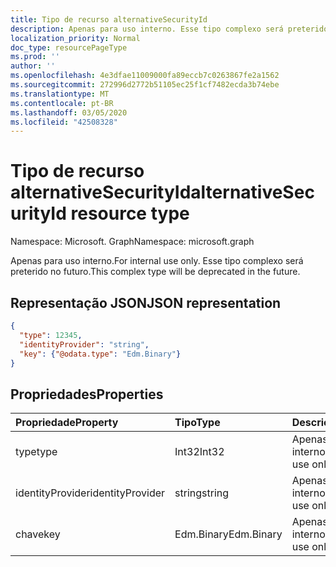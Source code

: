 ```yaml
---
title: Tipo de recurso alternativeSecurityId
description: Apenas para uso interno. Esse tipo complexo será preterido no futuro.
localization_priority: Normal
doc_type: resourcePageType
ms.prod: ''
author: ''
ms.openlocfilehash: 4e3dfae11009000fa89eccb7c0263867fe2a1562
ms.sourcegitcommit: 272996d2772b51105ec25f1cf7482ecda3b74ebe
ms.translationtype: MT
ms.contentlocale: pt-BR
ms.lasthandoff: 03/05/2020
ms.locfileid: "42508328"
---
```

# <a name="alternativesecurityid-resource-type"></a><span data-ttu-id="9830b-104">Tipo de recurso alternativeSecurityId</span><span class="sxs-lookup"><span data-stu-id="9830b-104">alternativeSecurityId resource type</span></span>

<span data-ttu-id="9830b-105">Namespace: Microsoft. Graph</span><span class="sxs-lookup"><span data-stu-id="9830b-105">Namespace: microsoft.graph</span></span>

<span data-ttu-id="9830b-106">Apenas para uso interno.</span><span class="sxs-lookup"><span data-stu-id="9830b-106">For internal use only.</span></span> <span data-ttu-id="9830b-107">Esse tipo complexo será preterido no futuro.</span><span class="sxs-lookup"><span data-stu-id="9830b-107">This complex type will be deprecated in the future.</span></span>

## <a name="json-representation"></a><span data-ttu-id="9830b-108">Representação JSON</span><span class="sxs-lookup"><span data-stu-id="9830b-108">JSON representation</span></span>

<!--{
  "blockType": "resource",
  "@odata.type": "microsoft.graph.alternativeSecurityId"
}-->

```json
{
  "type": 12345,
  "identityProvider": "string",
  "key": {"@odata.type": "Edm.Binary"}
}
```

## <a name="properties"></a><span data-ttu-id="9830b-109">Propriedades</span><span class="sxs-lookup"><span data-stu-id="9830b-109">Properties</span></span>
| <span data-ttu-id="9830b-110">Propriedade</span><span class="sxs-lookup"><span data-stu-id="9830b-110">Property</span></span>         | <span data-ttu-id="9830b-111">Tipo</span><span class="sxs-lookup"><span data-stu-id="9830b-111">Type</span></span>       | <span data-ttu-id="9830b-112">Descrição</span><span class="sxs-lookup"><span data-stu-id="9830b-112">Description</span></span>
|:-----------------|:-----------|:---------------------
| <span data-ttu-id="9830b-113">type</span><span class="sxs-lookup"><span data-stu-id="9830b-113">type</span></span>             | <span data-ttu-id="9830b-114">Int32</span><span class="sxs-lookup"><span data-stu-id="9830b-114">Int32</span></span>      | <span data-ttu-id="9830b-115">Apenas para uso interno</span><span class="sxs-lookup"><span data-stu-id="9830b-115">For internal use only</span></span>
| <span data-ttu-id="9830b-116">identityProvider</span><span class="sxs-lookup"><span data-stu-id="9830b-116">identityProvider</span></span> | <span data-ttu-id="9830b-117">string</span><span class="sxs-lookup"><span data-stu-id="9830b-117">string</span></span>     | <span data-ttu-id="9830b-118">Apenas para uso interno</span><span class="sxs-lookup"><span data-stu-id="9830b-118">For internal use only</span></span>
| <span data-ttu-id="9830b-119">chave</span><span class="sxs-lookup"><span data-stu-id="9830b-119">key</span></span>              | <span data-ttu-id="9830b-120">Edm.Binary</span><span class="sxs-lookup"><span data-stu-id="9830b-120">Edm.Binary</span></span> | <span data-ttu-id="9830b-121">Apenas para uso interno</span><span class="sxs-lookup"><span data-stu-id="9830b-121">For internal use only</span></span>
